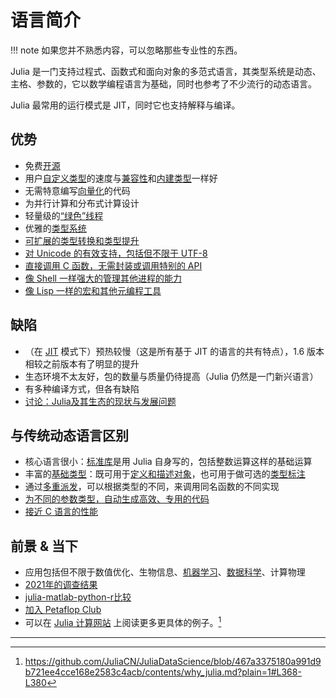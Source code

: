 # 语言简介
!!! note
	如果您并不熟悉内容，可以忽略那些专业性的东西。

Julia 是一门支持过程式、函数式和面向对象的多范式语言，其类型系统是动态、主格、参数的，它以数学编程语言为基础，同时也参考了不少流行的动态语言。

Julia 最常用的运行模式是 JIT，同时它也支持解释与编译。

## 优势
- 免费[开源](https://github.com/julialang/julia)
- 用户[自定义类型](../advanced/struct.md)的速度与[兼容性](../advanced/method.md)和[内建类型](../advanced/typesystem.md#原始类型)一样好
- 无需特意编写[向量化](../basic/vector.md#向量点运算)的代码
- 为并行计算和分布式计算设计
- 轻量级的[“绿色”线程](../advanced/task.md)
- 优雅的[类型系统](../advanced/typesystem.md)
- [可扩展的类型转换和类型提升](../advanced/conpro.md)
- [对 Unicode 的有效支持，包括但不限于 UTF-8](../basic/string.md)
- [直接调用 C 函数，无需封装或调用特别的 API](../advanced/ccall.md)
- [像 Shell 一样强大的管理其他进程的能力](../advanced/cmd.md)
- [像 Lisp 一样的宏和其他元编程工具](../advanced/meta.md)

## 缺陷
- （在 [JIT](https://discourse.juliacn.com/t/topic/4203#just-in-time-compilation) 模式下）预热较慢（这是所有基于 JIT 的语言的共有特点），1.6 版本相较之前版本有了明显的提升
- 生态环境不太友好，包的数量与质量仍待提高（Julia 仍然是一门新兴语言）
- 有多种编译方式，但各有缺陷
- [讨论：Julia及其生态的现状与发展问题](https://discourse.julialang.org/t/discussion-on-why-i-no-longer-recommend-julia-by-yuri-vishnevsky/81151)

## 与传统动态语言区别
- 核心语言很小：[标准库](../blog/packages/stdlib.md)是用 Julia 自身写的，包括整数运算这样的基础运算
- 丰富的[基础类型](../lists/typetree1.6.txt)：既可用于[定义和描述对象](../advanced/struct.md)，也可用于做可选的[类型标注](../advanced/typesystem.md#类型声明)
- 通过[多重派发](https://discourse.juliacn.com/t/topic/4203#multiple-dispatch)，可以根据类型的不同，来调用同名函数的不同实现
- [为不同的参数类型，自动生成高效、专用的代码](../advanced/method.md)
- [接近 C 语言的性能](../../assets/svg/benchmarks.svg)

## 前景 & 当下
- 应用包括但不限于数值优化、生物信息、[机器学习](../blog/packages/classify.md#机器学习)、[数据科学](../blog/packages/classify.md#数据工具)、计算物理
- [2021年的调查结果](../ecosystem/survey/2021.md)
- [julia-matlab-python-r比较](https://cepr.org/voxeu/columns/choosing-numerical-programming-language-economic-research-julia-matlab-python-or-r)
- [加入 Petaflop Club](https://www.hpcwire.com/off-the-wire/julia-joins-petaflop-club/)
- 可以在 [Julia 计算网站](https://juliacomputing.com/case-studies/) 上阅读更多更具体的例子。[^3]

---

[^1]: https://docs.juliacn.com/latest/
[^2]: https://julialang.org/blog/2012/02/why-we-created-julia-zh_CN/
[^3]: https://github.com/JuliaCN/JuliaDataScience/blob/467a3375180a991d9b721ee4cce168e2583c4acb/contents/why_julia.md?plain=1#L368-L380
